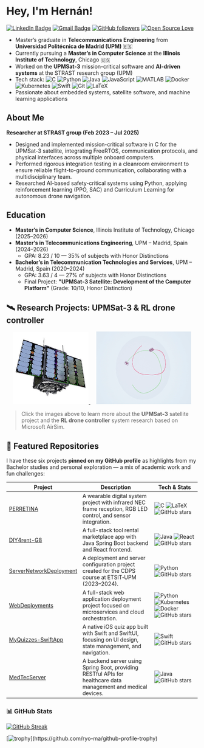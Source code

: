 # Hey, I'm Hernán!

[![LinkedIn Badge](https://img.shields.io/badge/-Hern%C3%A1n%20Garc%C3%ADa%20Quijano-blue?style=social&logo=linkedin&logoColor=black&link=https://www.linkedin.com/in/hernan-garcia-quijano)](https://www.linkedin.com/in/hernan-garcia-quijano)
[![Gmail Badge](https://img.shields.io/badge/-hernangarqui-c14438?style=social&logo=Gmail&logoColor=red&link=mailto:hernangarqui@gmail.com)](mailto:hernangarqui@gmail.com)
[![GitHub followers](https://img.shields.io/github/followers/hernaangq?label=Follow&style=social)](https://github.com/hernaangq)
[![Open Source Love](https://badges.frapsoft.com/os/v1/open-source.svg?v=102)](https://github.com/ellerbrock/open-source-badge/)

* Master’s graduate in **Telecommunications Engineering** from **Universidad Politécnica de Madrid (UPM)** 🇪🇸  
* Currently pursuing a **Master’s in Computer Science** at the **Illinois Institute of Technology**, Chicago 🇺🇸  
* Worked on the **UPMSat-3** mission-critical software and **AI-driven systems** at the STRAST research group (UPM)  
* Tech stack: ![C](https://img.shields.io/badge/-C-555555?logo=c&logoColor=white)
![Python](https://img.shields.io/badge/-Python-3776AB?logo=python&logoColor=white)
![Java](https://img.shields.io/badge/-Java-007396?logo=java&logoColor=white)
![JavaScript](https://img.shields.io/badge/-JavaScript-F7DF1E?logo=javascript&logoColor=black)
![MATLAB](https://img.shields.io/badge/-MATLAB-0076A8?logo=mathworks&logoColor=white)
![Docker](https://img.shields.io/badge/-Docker-2496ED?logo=docker&logoColor=white)
![Kubernetes](https://img.shields.io/badge/-Kubernetes-326CE5?logo=kubernetes&logoColor=white)
![Swift](https://img.shields.io/badge/-Swift-F05138?logo=swift\&logoColor=white)
![Git](https://img.shields.io/badge/-Git-F05032?logo=git&logoColor=white)
![LaTeX](https://img.shields.io/badge/-LaTeX-008080?logo=latex&logoColor=white)  
* Passionate about embedded systems, satellite software, and machine learning applications  


## About Me
**Researcher at STRAST group (Feb 2023 – Jul 2025)**  
- Designed and implemented mission-critical software in C for the UPMSat-3 satellite, integrating FreeRTOS, communication protocols, and physical interfaces across multiple onboard computers.  
- Performed rigorous integration testing in a cleanroom environment to ensure reliable flight-to-ground communication, collaborating with a multidisciplinary team.  
- Researched AI-based safety-critical systems using Python, applying reinforcement learning (PPO, SAC) and Curriculum Learning for autonomous drone navigation.


## Education
- **Master’s in Computer Science**, Illinois Institute of Technology, Chicago (2025–2026)  
- **Master’s in Telecommunications Engineering**, UPM – Madrid, Spain (2024–2026)  
  - GPA: 8.23 / 10 — 35% of subjects with Honor Distinctions  
- **Bachelor’s in Telecommunication Technologies and Services**, UPM – Madrid, Spain (2020–2024)  
  - GPA: 3.63 / 4 — 27% of subjects with Honor Distinctions  
  - Final Project: **"UPMSat-3 Satellite: Development of the Computer Platform"** (Grade: 10/10, Honor Distinction)  


## 🛰️ Research Projects: UPMSat-3 &  RL drone controller

<div align="center">

<a href="https://www.idr.upm.es/es/upmsat-3?view=article&id=296:1el-proyecto-upmsat-3&catid=40" target="_blank" rel="noopener noreferrer">
  <img src="UPMSat-3_Nota-inicial_Satelite_Interior_1_1871169997.jpg" alt="UPMSat-3" width="200"/>
</a>
&nbsp;&nbsp;&nbsp;
<a href="https://microsoft.github.io/AirSim/" target="_blank" rel="noopener noreferrer">
  <img src="pegandose.png" alt="strAI - AirSim" width="250" height="191"/>
</a>

</div>

> Click the images above to learn more about the **UPMSat-3** satellite project and the **RL drone controller** system research based on Microsoft AirSim.


## 📌 Featured Repositories

I have these six projects **pinned on my GitHub profile** as highlights from my Bachelor studies and personal exploration — a mix of academic work and fun challenges:

| Project                                                                         | Description                                                                                                    | Tech & Stats                                                                                                                                                                            |
| ------------------------------------------------------------------------------- | -------------------------------------------------------------------------------------------------------------- | --------------------------------------------------------------------------------------------------------------------------------------------------------------------------------------- |
| [PERRETINA](https://github.com/hernaangq/PERRETINA)                             | A wearable digital system project with infrared NEC frame reception, RGB LED control, and sensor integration.  | ![C](https://img.shields.io/badge/-C-555555?logo=c\&logoColor=white) ![LaTeX](https://img.shields.io/badge/-LaTeX-008080?logo=latex&logoColor=white) ![GitHub stars](https://img.shields.io/github/stars/hernaangq/PERRETINA?style=social)                              |
| [DIY4rent-G8](https://github.com/hernaangq/DIY4rent-G8)                         | A full-stack tool rental marketplace app with Java Spring Boot backend and React frontend.                     | ![Java](https://img.shields.io/badge/-Java-007396?logo=java&logoColor=white) ![React](https://img.shields.io/badge/-React-61DAFB?logo=react&logoColor=black) ![GitHub stars](https://img.shields.io/github/stars/hernaangq/DIY4rent-G8?style=social)                   |
| [ServerNetworkDeployment](https://github.com/hernaangq/ServerNetworkDeployment) | A deployment and server configuration project created for the CDPS course at ETSIT‑UPM (2023–2024).            | ![Python](https://img.shields.io/badge/-Python-3776AB?logo=python\&logoColor=white) ![GitHub stars](https://img.shields.io/github/stars/hernaangq/ServerNetworkDeployment?style=social) |
| [WebDeployments](https://github.com/hernaangq/WebDeployments)                   | A full-stack web application deployment project focused on microservices and cloud orchestration.              | ![Python](https://img.shields.io/badge/-Python-3776AB?logo=python\&logoColor=white) ![Kubernetes](https://img.shields.io/badge/-Kubernetes-326CE5?logo=kubernetes&logoColor=white) ![Docker](https://img.shields.io/badge/-Docker-2496ED?logo=docker&logoColor=white) ![GitHub stars](https://img.shields.io/github/stars/hernaangq/WebDeployments?style=social)          |
| [MyQuizzes-SwiftApp](https://github.com/hernaangq/MyQuizzes-SwiftApp)           | A native iOS quiz app built with Swift and SwiftUI, focusing on UI design, state management, and navigation.   | ![Swift](https://img.shields.io/badge/-Swift-F05138?logo=swift\&logoColor=white) ![GitHub stars](https://img.shields.io/github/stars/hernaangq/MyQuizzes-SwiftApp?style=social)         |
| [MedTecServer](https://github.com/hernaangq/MedTecServer)                       | A backend server using Spring Boot, providing RESTful APIs for healthcare data management and medical devices. | ![Java](https://img.shields.io/badge/-Java-007396?logo=java&logoColor=white) ![GitHub stars](https://img.shields.io/github/stars/hernaangq/MedTecServer?style=social)                  |



### 📊 GitHub Stats

[![GitHub Streak](https://github-readme-streak-stats.herokuapp.com?user=hernaangq)](https://git.io/streak-stats)  

[![trophy](https://github-profile-trophy.vercel.app/?username=hernaangq&rank=-C,-?)](https://github.com/ryo-ma/github-profile-trophy)
